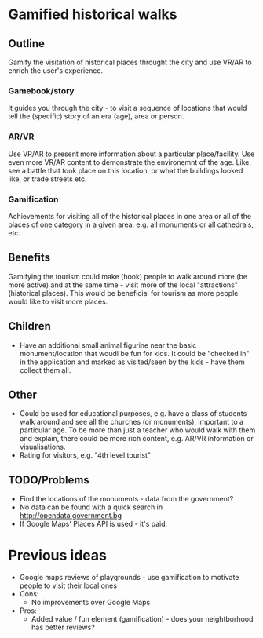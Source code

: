 # Gamified historical walks

## Outline
Gamify the visitation of historical places throught the city and use VR/AR to enrich the user's experience.

### Gamebook/story
It guides you through the city - to visit a sequence of locations that would tell the (specific) story of an era (age), area or person.

### AR/VR 
Use VR/AR to present more information about a particular place/facility.
Use even more VR/AR content to demonstrate the environemnt of the age. Like, see a battle that took place on this location, or what the buildings looked like, or trade streets etc.

### Gamification
Achievements for visiting all of the historical places in one area or all of the places of one category in a given area, e.g. all monuments or all cathedrals, etc.

## Benefits
Gamifying the tourism could make (hook) people to walk around more (be more active) and at the same time - visit more of the local "attractions" (historical places). This would be beneficial for tourism as more people would like to visit more places.

## Children
 - Have an additional small animal figurine near the basic monument/location that woudl be fun for kids. It could be "checked in" in the application and marked as visited/seen by the kids - have them collect them all.

## Other
 - Could be used for educational purposes, e.g. have a class of students walk around and see all the churches (or monuments), important to a particular age. To be more than just a teacher who would walk with them and explain, there could be more rich content, e.g. AR/VR information or visualisations.
 - Rating for visitors, e.g. "4th level tourist"

## TODO/Problems
 - Find the locations of the monuments - data from the government?
  - No data can be found with a quick search in http://opendata.government.bg
 - If Google Maps' Places API is used - it's paid.
 
# Previous ideas
 - Google maps reviews of playgrounds - use gamification to motivate people to visit their local ones
  - Cons:
    - No improvements over Google Maps
  - Pros:
    - Added value / fun element (gamification) - does your neightborhood has better reviews?
